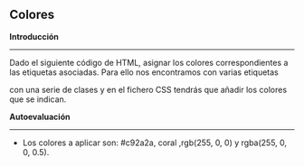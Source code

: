 ## Colores

**Introducción**

---

Dado el siguiente código de HTML, asignar los colores correspondientes a las etiquetas asociadas. Para ello nos encontramos con varias etiquetas <p> con una serie de clases y en el fichero CSS tendrás que añadir los colores que se indican.

**Autoevaluación**

---

- Los colores a aplicar son: #c92a2a, coral ,rgb(255, 0, 0) y rgba(255, 0, 0, 0.5).
